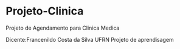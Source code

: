 # Projeto-Clinica
Projeto de Agendamento para Clinica Medica 

Dicente:Francenildo Costa da Silva
UFRN 
Projeto de aprendisagem 

